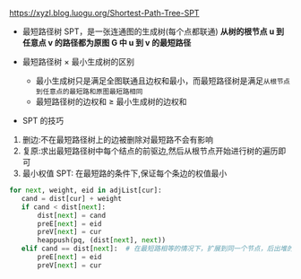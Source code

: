 https://xyzl.blog.luogu.org/Shortest-Path-Tree-SPT

- 最短路径树 SPT，是一张连通图的生成树(每个点都联通)
  **从树的根节点 u 到任意点 v 的路径都为原图 G 中 u 到 v 的最短路径**
- 最短路径树 × 最小生成树的区别

  - 最小生成树只是满足全图联通且边权和最小，而最短路径树是满足`从根节点到任意点的最短路和原图最短路相同`
  - 最短路径树的边权和 ≥ 最小生成树的边权和

- SPT 的技巧

1. 删边:不在最短路径树上的边被删除对最短路不会有影响
2. 复原:求出最短路径树中每个结点的前驱边,然后从根节点开始进行树的遍历即可
3. 最小权值 SPT: 在最短路的条件下,保证每个条边的权值最小

```python
for next, weight, eid in adjList[cur]:
   cand = dist[cur] + weight
   if cand < dist[next]:
       dist[next] = cand
       preE[next] = eid
       preV[next] = cur
       heappush(pq, (dist[next], next))
   elif cand == dist[next]:  # 在最短路相等的情况下，扩展到同一个节点，后出堆的点连的边权值一定更小
       preE[next] = eid
       preV[next] = cur
```
